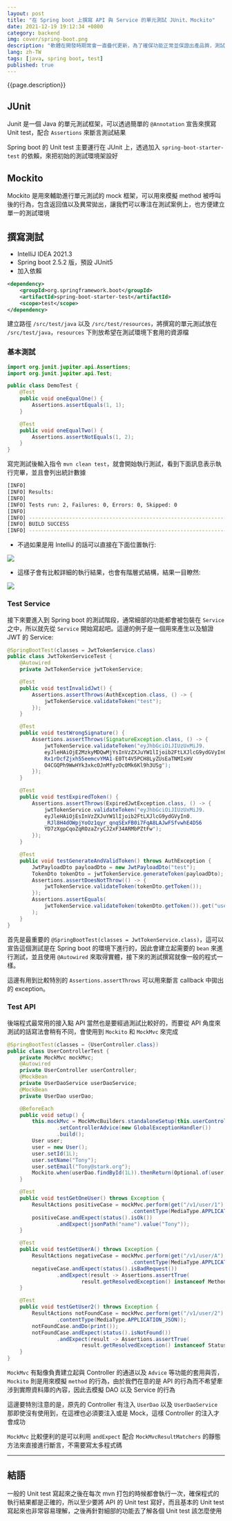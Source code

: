 ```yaml
---
layout: post
title: "在 Spring boot 上撰寫 API 與 Service 的單元測試 JUnit、Mockito"
date: 2021-12-19 19:12:34 +0800
category: backend
img: cover/spring-boot.png
description: "軟體在開發時期常會一直疊代更新，為了確保功能正常並保證出產品質，測試是不可少的，而單元測試也是其中最小單位也較好實作的，後端的單元測試最基本要確保 API 的正常運作與回覆，深入一點要確保每個 Service 的功能運作正常，今天這篇將針對這兩部分來做個紀錄"
lang: zh-TW
tags: [java, spring boot, test]
published: true
---
```


{{page.description}}

## JUnit
Junit 是一個 Java 的單元測試框架，可以透過簡單的 `@Annotation` 宣告來撰寫 Unit test，配合 `Assertions` 來斷言測試結果

Spring boot 的 Unit test 主要運行在 JUnit 上，透過加入 `spring-boot-starter-test` 的依賴，來把初始的測試環境架設好

## Mockito
Mockito 是用來輔助進行單元測試的 mock 框架，可以用來模擬 method 被呼叫後的行為，包含返回值以及異常拋出，讓我們可以專注在測試案例上，也方便建立單一的測試環境

## 撰寫測試
+ IntelliJ IDEA 2021.3
+ Spring boot 2.5.2 版，預設 JUnit5
+ 加入依賴

```xml
<dependency>
    <groupId>org.springframework.boot</groupId>
    <artifactId>spring-boot-starter-test</artifactId>
    <scope>test</scope>
</dependency>
```

建立路徑 `/src/test/java` 以及 `/src/test/resources`，將撰寫的單元測試放在 `/src/test/java`，`resources` 下則放希望在測試環境下套用的資源檔

### 基本測試
```java
import org.junit.jupiter.api.Assertions;
import org.junit.jupiter.api.Test;

public class DemoTest {
    @Test
    public void oneEqualOne() {
        Assertions.assertEquals(1, 1);
    }

    @Test
    public void oneEqualTwo() {
        Assertions.assertNotEquals(1, 2);
    }
}
```

寫完測試後輸入指令 `mvn clean test`，就會開始執行測試，看到下面訊息表示執行完畢，並且會列出統計數據

```bash
[INFO]
[INFO] Results:
[INFO]
[INFO] Tests run: 2, Failures: 0, Errors: 0, Skipped: 0
[INFO]
[INFO] ------------------------------------------------------------------------
[INFO] BUILD SUCCESS
[INFO] ------------------------------------------------------------------------
```

+ 不過如果是用 IntelliJ 的話可以直接在下面位置執行:

![]({{site.baseurl}}/assets/img/unit-test-exec-in-idea.png)

+ 這樣子會有比較詳細的執行結果，也會有階層式結構，結果一目瞭然:

![]({{site.baseurl}}/assets/img/unit-test-result.png)

### Test Service
接下來要進入到 Spring boot 的測試階段，通常細部的功能都會被包裝在 `Service` 之中，所以就先從 `Service` 開始寫起吧。這邊的例子是一個用來產生以及驗證 JWT 的 Service:

```java
@SpringBootTest(classes = JwtTokenService.class)
public class JwtTokenServiceTest {
    @Autowired
    private JwtTokenService jwtTokenService;

    @Test
    public void testInvalidJwt() {
        Assertions.assertThrows(AuthException.class, () -> {
            jwtTokenService.validateToken("test");
        });
    }

    @Test
    public void testWrongSignature() {
        Assertions.assertThrows(SignatureException.class, () -> {
            jwtTokenService.validateToken("eyJhbGciOiJIUzUxMiJ9.
            eyJleHAiOjE2MzkyMDQwMjYsInVzZXJuYW1lIjoib2FtLXJlcG9ydGVyIn0.
            Rx1rDcfZjxh55eemcvYMA1-E0Tt4V5PCH8LyZUsEaTNMIsHV
            O4CGQPh9WwHYk3xkcOJnMfyzOc0Mk6Kl9h3USg");
        });
    }

    @Test
    public void testExpiredToken() {
        Assertions.assertThrows(ExpiredJwtException.class, () -> {
            jwtTokenService.validateToken("eyJhbGciOiJIUzUxMiJ9.
            eyJleHAiOjEsInVzZXJuYW1lIjoib2FtLXJlcG9ydGVyIn0.
            _RJl8H4dOWpjYoOz1qyr_qnqSExFB0i7FqA8LAJwFSfvwhE4DS6
            YD7zXgpCqoZqROzaZryCJ2xF34ARMbPZtFw");
        });
    }

    @Test
    public void testGenerateAndValidToken() throws AuthException {
        JwtPayloadDto payloadDto = new JwtPayloadDto("test");
        TokenDto tokenDto = jwtTokenService.generateToken(payloadDto);
        Assertions.assertDoesNotThrow(() -> {
            jwtTokenService.validateToken(tokenDto.getToken());
        });
        Assertions.assertEquals(
            jwtTokenService.validateToken(tokenDto.getToken()).get("username"), "test"
        );
    }
}
```

首先是最重要的 `@SpringBootTest(classes = JwtTokenService.class)`，這可以宣告這個測試是在 Spring boot 的環境下進行的，因此會建立起需要的 `bean` 來進行測試，並且使用 `@Autowired` 來取得實體，接下來的測試撰寫就像一般的程式一樣。

這邊有用到比較特別的 `Assertions.assertThrows` 可以用來斷言 callback 中拋出的 exception。

### Test API
後端程式最常用的接入點 API 當然也是要經過測試比較好的，而要從 API 角度來測試的話寫法會稍有不同，會使用到 `Mockito` 和 `MockMvc` 來完成

```java
@SpringBootTest(classes = {UserController.class})
public class UserControllerTest {
    private MockMvc mockMvc;
    @Autowired
    private UserController userController;
    @MockBean
    private UserDaoService userDaoService;
    @MockBean
    private UserDao userDao;

    @BeforeEach
    public void setup() {
        this.mockMvc = MockMvcBuilders.standaloneSetup(this.userController)
                .setControllerAdvice(new GlobalExceptionHandler())
                .build();
        User user;
        user = new User();
        user.setId(1L);
        user.setName("Tony");
        user.setEmail("Tony@stark.org");
        Mockito.when(userDao.findById(1L)).thenReturn(Optional.of(user));
    }

    @Test
    public void testGetOneUser() throws Exception {
        ResultActions positiveCase = mockMvc.perform(get("/v1/user/1")
                                        .contentType(MediaType.APPLICATION_JSON));
        positiveCase.andExpect(status().isOk())
                .andExpect(jsonPath("name").value("Tony"));
    }

    @Test
    public void testGetUserA() throws Exception {
        ResultActions negativeCase = mockMvc.perform(get("/v1/user/A")
                                        .contentType(MediaType.APPLICATION_JSON));
        negativeCase.andExpect(status().isBadRequest())
                .andExpect(result -> Assertions.assertTrue(
                        result.getResolvedException() instanceof MethodArgumentTypeMismatchException));
    }

    @Test
    public void testGetUser2() throws Exception {
        ResultActions notFoundCase = mockMvc.perform(get("/v1/user/2")
                .contentType(MediaType.APPLICATION_JSON));
        notFoundCase.andDo(print());
        notFoundCase.andExpect(status().isNotFound())
                .andExpect(result -> Assertions.assertTrue(
                        result.getResolvedException() instanceof StatusException));
    }
}
```
`MockMvc` 有點像負責建立起與 Controller 的通道以及 `Advice` 等功能的套用與否，`Mockito` 則是用來模擬 `method` 的行為，由於我們在意的是 API 的行為而不希望牽涉到實際資料庫的內容，因此去模擬 DAO 以及 Service 的行為

這邊要特別注意的是，原先的 Controller 有注入 `UserDao` 以及 `UserDaoService` 那即使沒有使用到，在這裡也必須要注入或是 Mock，這樣 Controller 的注入才會成功

`MockMvc` 比較便利的是可以利用 `andExpect` 配合 `MockMvcResultMatchers` 的靜態方法來直接進行斷言，不需要寫太多程式碼

---
## 結語

一般的 Unit test 寫起來之後在每次 mvn 打包的時候都會執行一次，確保程式的執行結果都是正確的，所以至少要將 API 的 Unit test 寫好，而且基本的 Unit test 寫起來也非常容易理解，之後再針對細部的功能去了解各個 Unit test 該怎麼使用
